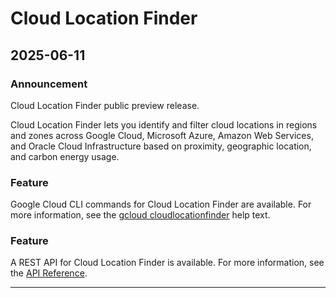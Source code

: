 # Cloud Location Finder

## 2025-06-11

### Announcement

Cloud Location Finder public preview release.

Cloud Location Finder lets you identify and filter cloud locations in regions and zones across Google Cloud, Microsoft Azure, Amazon Web Services, and Oracle Cloud Infrastructure based on proximity, geographic location, and carbon energy usage.

### Feature

Google Cloud CLI commands for Cloud Location Finder are available. For more information, see the [gcloud cloudlocationfinder](https://cloud.google.com/sdk/gcloud/reference/alpha/cloudlocationfinder) help text.

### Feature

A REST API for Cloud Location Finder is available. For more information, see the [API Reference](https://cloud.google.com/location-finder/docs/reference/rest).

---
